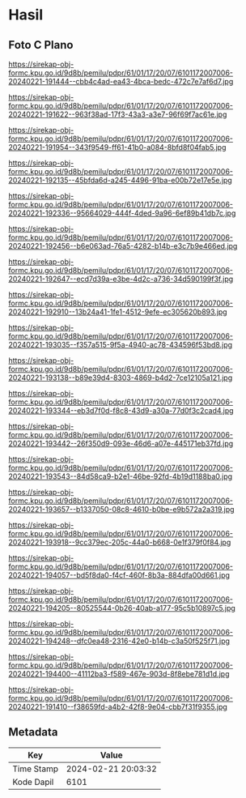 # Hasil

## Foto C Plano

https://sirekap-obj-formc.kpu.go.id/9d8b/pemilu/pdpr/61/01/17/20/07/6101172007006-20240221-191444--cbb4c4ad-ea43-4bca-bedc-472c7e7af6d7.jpg

https://sirekap-obj-formc.kpu.go.id/9d8b/pemilu/pdpr/61/01/17/20/07/6101172007006-20240221-191622--963f38ad-17f3-43a3-a3e7-96f69f7ac61e.jpg

https://sirekap-obj-formc.kpu.go.id/9d8b/pemilu/pdpr/61/01/17/20/07/6101172007006-20240221-191954--343f9549-ff61-41b0-a084-8bfd8f04fab5.jpg

https://sirekap-obj-formc.kpu.go.id/9d8b/pemilu/pdpr/61/01/17/20/07/6101172007006-20240221-192135--45bfda6d-a245-4496-91ba-e00b72e17e5e.jpg

https://sirekap-obj-formc.kpu.go.id/9d8b/pemilu/pdpr/61/01/17/20/07/6101172007006-20240221-192336--95664029-444f-4ded-9a96-6ef89b41db7c.jpg

https://sirekap-obj-formc.kpu.go.id/9d8b/pemilu/pdpr/61/01/17/20/07/6101172007006-20240221-192456--b6e063ad-76a5-4282-b14b-e3c7b9e466ed.jpg

https://sirekap-obj-formc.kpu.go.id/9d8b/pemilu/pdpr/61/01/17/20/07/6101172007006-20240221-192647--ecd7d39a-e3be-4d2c-a736-34d590199f3f.jpg

https://sirekap-obj-formc.kpu.go.id/9d8b/pemilu/pdpr/61/01/17/20/07/6101172007006-20240221-192910--13b24a41-1fe1-4512-9efe-ec305620b893.jpg

https://sirekap-obj-formc.kpu.go.id/9d8b/pemilu/pdpr/61/01/17/20/07/6101172007006-20240221-193035--f357a515-9f5a-4940-ac78-434596f53bd8.jpg

https://sirekap-obj-formc.kpu.go.id/9d8b/pemilu/pdpr/61/01/17/20/07/6101172007006-20240221-193138--b89e39d4-8303-4869-b4d2-7ce12105a121.jpg

https://sirekap-obj-formc.kpu.go.id/9d8b/pemilu/pdpr/61/01/17/20/07/6101172007006-20240221-193344--eb3d7f0d-f8c8-43d9-a30a-77d0f3c2cad4.jpg

https://sirekap-obj-formc.kpu.go.id/9d8b/pemilu/pdpr/61/01/17/20/07/6101172007006-20240221-193442--26f350d9-093e-46d6-a07e-445171eb37fd.jpg

https://sirekap-obj-formc.kpu.go.id/9d8b/pemilu/pdpr/61/01/17/20/07/6101172007006-20240221-193543--84d58ca9-b2e1-46be-92fd-4b19d1188ba0.jpg

https://sirekap-obj-formc.kpu.go.id/9d8b/pemilu/pdpr/61/01/17/20/07/6101172007006-20240221-193657--b1337050-08c8-4610-b0be-e9b572a2a319.jpg

https://sirekap-obj-formc.kpu.go.id/9d8b/pemilu/pdpr/61/01/17/20/07/6101172007006-20240221-193918--9cc379ec-205c-44a0-b668-0e1f379f0f84.jpg

https://sirekap-obj-formc.kpu.go.id/9d8b/pemilu/pdpr/61/01/17/20/07/6101172007006-20240221-194057--bd5f8da0-f4cf-460f-8b3a-884dfa00d661.jpg

https://sirekap-obj-formc.kpu.go.id/9d8b/pemilu/pdpr/61/01/17/20/07/6101172007006-20240221-194205--80525544-0b26-40ab-a177-95c5b10897c5.jpg

https://sirekap-obj-formc.kpu.go.id/9d8b/pemilu/pdpr/61/01/17/20/07/6101172007006-20240221-194248--dfc0ea48-2316-42e0-b14b-c3a50f525f71.jpg

https://sirekap-obj-formc.kpu.go.id/9d8b/pemilu/pdpr/61/01/17/20/07/6101172007006-20240221-194400--41112ba3-f589-467e-903d-8f8ebe781d1d.jpg

https://sirekap-obj-formc.kpu.go.id/9d8b/pemilu/pdpr/61/01/17/20/07/6101172007006-20240221-191410--f38659fd-a4b2-42f8-9e04-cbb7f31f9355.jpg


## Metadata

| Key        | Value               |
| ---------- | ------------------- |
| Time Stamp | 2024-02-21 20:03:32 |
| Kode Dapil | 6101                |



